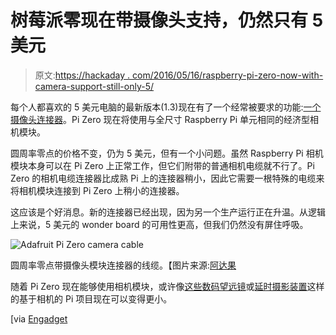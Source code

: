 # 树莓派零现在带摄像头支持，仍然只有 5 美元

> 原文:[https://hackaday . com/2016/05/16/raspberry-pi-zero-now-with-camera-support-still-only-5/](https://hackaday.com/2016/05/16/raspberry-pi-zero-now-with-camera-support-still-only-5/)

每个人都喜欢的 5 美元电脑的最新版本(1.3)现在有了一个经常被要求的功能:[一个摄像头连接器](https://www.raspberrypi.org/blog/zero-grows-camera-connector/)。Pi Zero 现在将使用与全尺寸 Raspberry Pi 单元相同的经济型相机模块。

圆周率零点的价格不变，仍为 5 美元，但有一个小问题。虽然 Raspberry Pi 相机模块本身可以在 Pi Zero 上正常工作，但它们附带的普通相机电缆就不行了。Pi Zero 的相机电缆连接器比成熟 Pi 上的连接器稍小，因此它需要一根特殊的电缆来将相机模块连接到 Pi Zero 上稍小的连接器。

这应该是个好消息。新的连接器已经出现，因为另一个生产运行正在升温。从逻辑上来说，5 美元的 wonder board 的可用性更高，但我们仍然没有屏住呼吸。

![Adafruit Pi Zero camera cable](../Images/7faca58f6193e425949951d68771c336.png)

圆周率零点带摄像头模块连接器的线缆。【图片来源:[阿达果](https://www.adafruit.com/products/3157)

随着 Pi Zero 现在能够使用相机模块，或许像[这些数码望远镜](http://hackaday.com/2016/01/11/pinoculars-a-farseeing-pi-camera/)或[延时摄影装置](https://hackaday.io/project/9461-lifepo4weredpi/log/31625-time-lapse-box)这样的基于相机的 Pi 项目现在可以变得更小。

[via [Engadget](http://www.engadget.com/2016/05/16/raspberry-pi-zero-camera-module/)